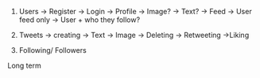 1. Users
   -> Register
   -> Login
   -> Profile
       -> Image?
       -> Text?
    -> Feed
        -> User feed only
        -> User + who they follow?
2. Tweets
    -> creating
        -> Text
        -> Image
    -> Deleting
    -> Retweeting
    ->Liking

3. Following/ Followers

Long term 